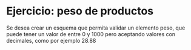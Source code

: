 # Ejercicio: peso de productos
Se desea crear un esquema que permita validar un elemento peso, que puede tener un valor de entre 0 y 1000 pero aceptando valores con decimales, como por ejemplo 28.88
